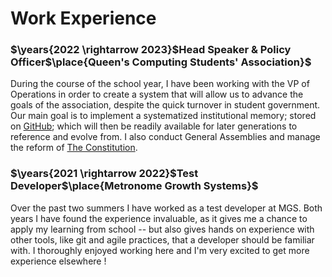 # Work Experience

### $\years{2022 \rightarrow 2023}$Head Speaker & Policy Officer$\place{Queen's Computing Students' Association}$

During the course of the school year, I have been working with the VP of
Operations in order to create a system that will allow us to advance the goals
of the association, despite the quick turnover in student government. Our main
goal is to implement a systematized institutional memory; stored on
[GitHub](https://github.com/Queen-s-COMPSA); which will then be readily
available for later generations to reference and evolve from. I also conduct
General Assemblies and manage the reform of [The
Constitution](https://github.com/Queen-s-COMPSA/Documentation).

### $\years{2021 \rightarrow 2022}$Test Developer$\place{Metronome Growth Systems}$

Over the past two summers I have worked as a test developer at MGS. Both years
I have found the experience invaluable, as it gives me a chance to apply my
learning from school -- but also gives hands on experience with other tools,
like git and agile practices, that a developer should be familiar with.
I thoroughly enjoyed working here and I'm very excited to get more experience
elsewhere !

